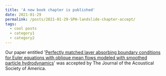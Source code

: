 ```yaml
---
title: 'A new book chapter is published'
date: 2021-01-29
permalink: /posts/2021-01-29-SPH-landslide-chapter-accept/
tags:
  - cool posts
  - category1
  - category2
---
```


Our paper entitled '[Perfectly matched layer absorbing boundary conditions for Euler equations with oblique mean flows modeled with smoothed particle hydrodynamics](https://asa.scitation.org/doi/abs/10.1121/10.0000648)' was accepted by The Journal of the Acoustical Society of America.
